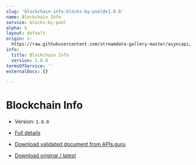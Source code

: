```yaml
---
slug: 'blockchain-info:blocks-by-pool@v1.0.0'
name: Blockchain Info
service: blocks-by-pool
alpha: b
layout: default
origin: >-
  https://raw.githubusercontent.com/streamdata-gallery-master/asyncapi/master/_listings/blockchain-info/blockchain-info-blocks-by-pool-stream-async.md
info:
  title: Blockchain Info
  version: 1.0.0
termsOfService: ''
externalDocs: {}

---
```

# Blockchain Info

* Version: `1.0.0`
* [Full details](../html/blockchain-info:blocks-by-pool@v1.0.0.html)





* [Download validated document from APIs.guru](https://raw.githubusercontent.com/APIs-guru/asyncapi-directory/master/docs/APIs/blockchain-info%3Ablocks-by-pool%40v1.0.0.yaml)
* [Download original / latest](https://raw.githubusercontent.com/streamdata-gallery-master/asyncapi/master/_listings/blockchain-info/blockchain-info-blocks-by-pool-stream-async.md)

<script type="application/ld+json">
{
  "@context": "http://schema.org/",
  "@type": "WebAPI",

  "documentation": "",

  "name": "Blockchain Info"
}
</script>
